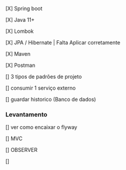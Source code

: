 [X] Spring boot

[X] Java 11+

[X] Lombok

[X] JPA / Hibernate | Falta Aplicar corretamente

[X] Maven

[X] Postman

[] 3 tipos de padrões de projeto

[] consumir 1 serviço externo

[] guardar historico (Banco de dados)

### Levantamento

[] ver como encaixar o flyway

[] MVC

[] OBSERVER

[] 
